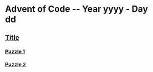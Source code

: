 # Advent of Code -- Year yyyy - Day dd

## [Title](https://adventofcode.com/yyyy/day/dd)

### [Puzzle 1](https://adventofcode.com/yyyy/day/dd#part1)

### [Puzzle 2](https://adventofcode.com/yyyy/day/dd#part2)
